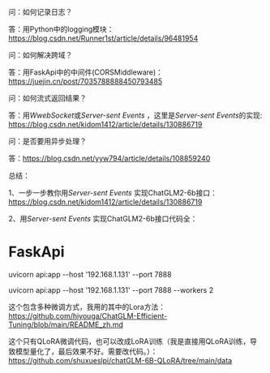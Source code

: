 问：如何记录日志？

答：用Python中的logging模块：https://blog.csdn.net/Runner1st/article/details/96481954

问：如何解决跨域？

答：用FaskApi中的中间件(CORSMiddleware)：https://juejin.cn/post/7035788888450793485

问：如何流式返回结果？

答：用*WwebSocket*或*Server-sent Events* ，这里是*Server-sent Events*的实现: https://blog.csdn.net/kidom1412/article/details/130886719

问：是否要用异步处理？

答：https://blog.csdn.net/yyw794/article/details/108859240

总结：

1、一步一步教你用*Server-sent Events* 实现ChatGLM2-6b接口：https://blog.csdn.net/kidom1412/article/details/130886719

2、用*Server-sent Events* 实现ChatGLM2-6b接口代码全：

# FaskApi

uvicorn api:app --host '192.168.1.131' --port 7888

uvicorn api:app --host '192.168.1.131' --port 7888 --workers 2



这个包含多种微调方式，我用的其中的Lora方法：https://github.com/hiyouga/ChatGLM-Efficient-Tuning/blob/main/README_zh.md

这个只有QLoRA微调代码，也可以改成LoRA训练（我是直接用QLoRA训练，导致模型量化了，最后效果不好。需要改代码。）：https://github.com/shuxueslpi/chatGLM-6B-QLoRA/tree/main/data